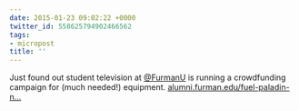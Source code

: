 ```yaml
---
date: 2015-01-23 09:02:22 +0000
twitter_id: 558625794902466562
tags:
- micropost
title: ''
---
```


Just found out student television at [@FurmanU](https://twitter.com/FurmanU) is running a crowdfunding campaign for (much needed!) equipment. [alumni.furman.edu/fuel-paladin-n…](http://alumni.furman.edu/fuel-paladin-network)
